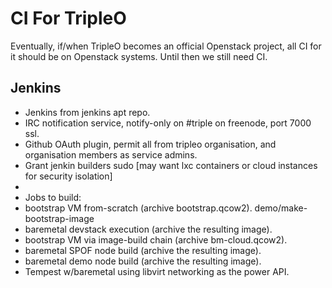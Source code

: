 CI For TripleO
==============

Eventually, if/when TripleO becomes an official Openstack project, all CI for
it should be on Openstack systems. Until then we still need CI.

Jenkins
-------

* Jenkins from jenkins apt repo.
* IRC notification service, notify-only on #triple on freenode, port 7000 ssl.
* Github OAuth plugin, permit all from tripleo organisation, and organisation
  members as service admins.
* Grant jenkin builders sudo [may want lxc containers or cloud instances for
  security isolation]
*
* Jobs to build:
 * bootstrap VM from-scratch (archive bootstrap.qcow2).
   demo/make-bootstrap-image
 * baremetal devstack execution (archive the resulting image).
 * bootstrap VM via image-build chain (archive bm-cloud.qcow2).
 * baremetal SPOF node build (archive the resulting image).
 * baremetal demo node build (archive the resulting image).
 * Tempest w/baremetal using libvirt networking as the power API.
